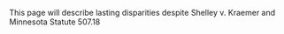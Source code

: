 This page will describe lasting disparities despite Shelley v. Kraemer and Minnesota Statute 507.18
